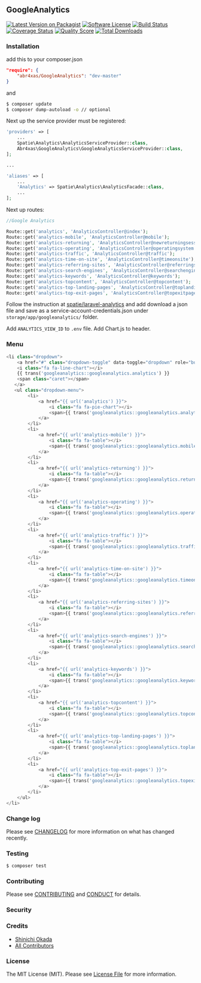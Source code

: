 ## GoogleAnalytics

[![Latest Version on Packagist][ico-version]](https://packagist.org/packages/abr4xas/googleanalytics)
[![Software License][ico-license]](LICENSE.md)
[![Build Status][ico-travis]][link-travis]
[![Coverage Status][ico-scrutinizer]][link-scrutinizer]
[![Quality Score][ico-code-quality]][link-code-quality]
[![Total Downloads][ico-downloads]](https://github.com/abr4xas/GoogleAnalytics)




### Installation

add this to your composer.json

```json
"require": {
    "abr4xas/GoogleAnalytics": "dev-master"
}
```

and

```bash
$ composer update
$ composer dump-autoload -o // optional
```

Next up the service provider must be registered:

```php
'providers' => [
    ...
    Spatie\Analytics\AnalyticsServiceProvider::class,
    Abr4xas\GoogleAnalytics\GoogleAnalyticsServiceProvider::class,
];

...

'aliases' => [
    ...
    'Analytics' => Spatie\Analytics\AnalyticsFacade::class,
    ...
];

```
Next up routes:

```php
//Google Analytics

Route::get('analytics', 'AnalyticsController@index');
Route::get('analytics-mobile', 'AnalyticsController@mobile');
Route::get('analytics-returning', 'AnalyticsController@newreturningsessions');
Route::get('analytics-operating', 'AnalyticsController@operatingsystem');
Route::get('analytics-traffic', 'AnalyticsController@traffic');
Route::get('analytics-time-on-site', 'AnalyticsController@timeonsite');
Route::get('analytics-referring-sites', 'AnalyticsController@referringsites');
Route::get('analytics-search-engines', 'AnalyticsController@searchengines');
Route::get('analytics-keywords', 'AnalyticsController@keywords');
Route::get('analytics-topcontent', 'AnalyticsController@topcontent');
Route::get('analytics-top-landing-pages', 'AnalyticsController@toplandingpages');
Route::get('analytics-top-exit-pages', 'AnalyticsController@topexitpages');
```

Follow the instruction at [spatie/laravel-analytics](https://github.com/spatie/laravel-analytics) and add download a json file and save as a service-account-credentials.json under `storage/app/googleanalytics/` folder.

Add `ANALYTICS_VIEW_ID` to `.env` file.
Add Chart.js to header.

### Menu

```php
<li class="dropdown">
    <a href="#" class="dropdown-toggle" data-toggle="dropdown" role="button" aria-haspopup="true" aria-expanded="false">
	<i class="fa fa-line-chart"></i>  
	{{ trans('googleanalytics::googleanalytics.analytics') }}
	<span class="caret"></span>
   </a>
   <ul class="dropdown-menu">
        <li>
            <a href="{{ url('analytics') }}">
                <i class="fa fa-pie-chart"></i> 
                <span>{{ trans('googleanalytics::googleanalytics.analyticsbasic') }}</span>
            </a>
        </li>
        <li>
            <a href="{{ url('analytics-mobile') }}">
                <i class="fa fa-table"></i> 
                <span>{{ trans('googleanalytics::googleanalytics.mobile-traffic') }}</span>
            </a>
        </li>
        <li>
            <a href="{{ url('analytics-returning') }}">
                <i class="fa fa-table"></i> 
                <span>{{ trans('googleanalytics::googleanalytics.returningsessions') }}</span>
            </a>
        </li>
        <li>
            <a href="{{ url('analytics-operating') }}">
                <i class="fa fa-table"></i> 
                <span>{{ trans('googleanalytics::googleanalytics.operatingsystem') }}</span>
            </a>
        </li>
        <li>
            <a href="{{ url('analytics-traffic') }}">
                <i class="fa fa-table"></i> 
                <span>{{ trans('googleanalytics::googleanalytics.trafficsources') }}</span>
            </a>
        </li>
        <li>
            <a href="{{ url('analytics-time-on-site') }}">
                <i class="fa fa-table"></i> 
                <span>{{ trans('googleanalytics::googleanalytics.timeonsite') }}</span>
            </a>
        </li>
        <li>
            <a href="{{ url('analytics-referring-sites') }}">
                <i class="fa fa-table"></i> 
                <span>{{ trans('googleanalytics::googleanalytics.referringsites') }}</span>
            </a>
        </li>
        <li>
            <a href="{{ url('analytics-search-engines') }}">
                <i class="fa fa-table"></i> 
                <span>{{ trans('googleanalytics::googleanalytics.searchengines') }}</span>
            </a>
        </li>
        <li>
            <a href="{{ url('analytics-keywords') }}">
                <i class="fa fa-table"></i> 
                <span>{{ trans('googleanalytics::googleanalytics.keywords') }}</span>
            </a>
        </li>
        <li>
            <a href="{{ url('analytics-topcontent') }}">
                <i class="fa fa-table"></i> 
                <span>{{ trans('googleanalytics::googleanalytics.topcontent') }}</span>
            </a>
        </li>
        <li>
            <a href="{{ url('analytics-top-landing-pages') }}">
                <i class="fa fa-table"></i> 
                <span>{{ trans('googleanalytics::googleanalytics.toplandingpages') }}</span>
            </a>
        </li>
        <li>
            <a href="{{ url('analytics-top-exit-pages') }}">
                <i class="fa fa-table"></i> 
                <span>{{ trans('googleanalytics::googleanalytics.topexitpages') }}</span>
            </a>
        </li>
    </ul>
</li> 
```

### Change log

Please see [CHANGELOG](CHANGELOG.md) for more information on what has changed recently.

### Testing

``` bash
$ composer test
```

### Contributing

Please see [CONTRIBUTING](CONTRIBUTING.md) and [CONDUCT](CONDUCT.md) for details.

### Security


### Credits

- [Shinichi Okada][link-author]
- [All Contributors][link-contributors]

### License

The MIT License (MIT). Please see [License File](LICENSE.md) for more information.

[ico-version]: https://img.shields.io/packagist/v/abr4xas/GoogleAnalytics.svg?style=flat-square
[ico-license]: https://img.shields.io/badge/license-MIT-brightgreen.svg?style=flat-square
[ico-travis]: https://img.shields.io/travis/abr4xas/GoogleAnalytics/master.svg?style=flat-square
[ico-scrutinizer]: https://img.shields.io/scrutinizer/coverage/g/abr4xas/GoogleAnalytics.svg?style=flat-square
[ico-code-quality]: https://img.shields.io/scrutinizer/g/abr4xas/GoogleAnalytics.svg?style=flat-square
[ico-downloads]: https://img.shields.io/packagist/dt/abr4xas/GoogleAnalytics.svg?style=flat-square

[link-packagist]: https://packagist.org/packages/abr4xas/GoogleAnalytics
[link-travis]: https://travis-ci.org/abr4xas/GoogleAnalytics
[link-scrutinizer]: https://scrutinizer-ci.com/g/abr4xas/GoogleAnalytics/code-structure
[link-code-quality]: https://scrutinizer-ci.com/g/abr4xas/GoogleAnalytics
[link-downloads]: https://packagist.org/packages/abr4xas/GoogleAnalytics
[link-author]: https://github.com/abr4xas
[link-contributors]: ../../contributors
